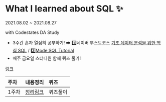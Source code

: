 # What I learned about SQL ✨

2021.08.02 ~ 2021.08.27

 with Codestates DA Study
 
 - 3주간 혼자 열심히 공부하기! ➡ 1️⃣네이버 부스트코스 [기초 데이터 분석을 위한 핵심 SQL](www.boostcourse.org/ds102) / 2️⃣[Mode SQL Tutorial](https://mode.com/sql-tutorial/sql-like/)
 - 매주 금요일 스터디원 함께 퀴즈 풀기!

[링크](https://github.com/threegenie/SQL_study/tree/main/1%EC%A3%BC%EC%B0%A8)

|주차|내용정리|퀴즈|
|:------|:------|:------|
|1주차|[정리링크](https://github.com/threegenie/SQL_study/tree/main/1%EC%A3%BC%EC%B0%A8)|퀴즈풀이|
